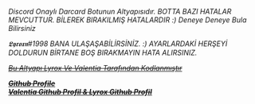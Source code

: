 <em>Discord Onaylı Darcard Botunun Altyapısıdır. BOTTA BAZI HATALAR MEVCUTTUR. BİLEREK BIRAKILMIŞ HATALARDIR :) Deneye Deneye Bula Bilirsiniz 

𝕷𝖞𝖗𝖔𝖝𝖓#1998 BANA ULAŞAŞABİLİRSİNİZ. :) AYARLARDAKİ HERŞEYİ DOLDURUN BİRTANE BOŞ BIRAKMAYIN HATA ALIRSINIZ.<em>

<strike> <u> Bu Altyapı Lyrox Ve Valentia Tarafından Kodlanmıştır <u>	<strike>
  
  <b>	Github Profile <b>	
[Valentia Github Profil](https://github.com/valentias)
    &
[Lyrox Github Profil](https://github.com/Prwzrq)

